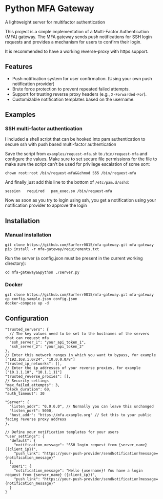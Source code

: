 # Python MFA Gateway
A lightweight server for multifactor authentication

This project is a simple implementation of a Multi-Factor Authentication (MFA) gateway. The MFA gateway sends push notifications for SSH login requests and provides a mechanism for users to confirm their login.

It is recommended to have a working reverse-proxy with https support.

## Features

- Push notification system for user confirmation. (Using your own push notification provider)
- Brute force protection to prevent repeated failed attempts.
- Support for trusting reverse proxy headers (e.g., `X-Forwarded-For`).
- Customizable notification templates based on the username.


## Examples

### SSH multi-factor authentication
I included a shell script that can be hooked into pam authentication to secure ssh with push based multi-factor authentication

Save the script from `examples/request-mfa.sh` to `/bin/request-mfa` and configure the values.
Make sure to set secure file permissions for the file to make sure the script can't be used for privilege escalation of some sort:
```
chown root:root /bin/request-mfa&&chmod 555 /bin/request-mfa
```

And finally just add this line to the bottom of `/etc/pam.d/sshd`:
```
session   required   pam_exec.so /bin/request-mfa
```

Now as soon as you try to login using ssh, you get a notification using your notification provider to approve the login

## Installation

### Manual installation

```
git clone https://github.com/Surferr0815/mfa-gateway.git mfa-gateway
pip install -r mfa-gateway/requirements.txt
```

Run the server (a config.json must be present in the current working directory):
```
cd mfa-gateway&&python ./server.py
```


### Docker


```
git clone https://github.com/Surferr0815/mfa-gateway.git mfa-gateway
cp config.sample.json config.json
docker-compose up -d
```

## Configuration

```
"trusted_servers": {
  // The key values need to be set to the hostnames of the servers that can request mfa
  "ssh_server_1": "your_api_token_1",
  "ssh_server_2": "your_api_token_2"
},
// Enter this network ranges in which you want to bypass, for example ["192.168.1.0/24", "10.0.0.0/8"]
"trusted_ip_networks": [],
// Enter the ip addresses of your reverse proxies, for example ["10.1.1.10", "10.1.1.11"]
"trusted_reverse_proxies": [],
// Security settings
"max_failed_attempts": 3,
"block_duration": 60,
"auth_timeout": 30
```
```
"Server": {
  "listen_addr": "0.0.0.0", // Normally you can leave this unchanged
  "listen_port": 5000,
  "host_addr": "https://mfa.example.org" // Set this to your public facing reverse proxy address
},
```

```
// Define your notification templates for your users
"user_settings": {
  "default": {
    "notification_message": "SSH login request from {server_name} ({client_ip})",
    "push_link": "https://your-push-provider/sendNotification?message={notification_message}"
  },
  "user1": {
    "notification_message": "Hello {username}! You have a login request from {server_name} ({client_ip})",
    "push_link": "https://your-push-provider/sendNotification?message={notification_message}"
  }
}
```